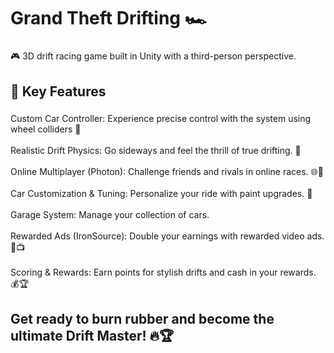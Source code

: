 <h1 align="left">Grand Theft Drifting 🏎️</h1>

###

<p align="left">🎮 3D drift racing game built in Unity with a third-person perspective.</p>

###

<h2 align="left">🔷 Key Features</h2>

###

<p align="left">Custom Car Controller: Experience precise control with the system using wheel colliders 🚗<br><br>Realistic Drift Physics: Go sideways and feel the thrill of true drifting. 💨<br><br>Online Multiplayer (Photon): Challenge friends and rivals in online races. 🌐👥<br><br>Car Customization & Tuning: Personalize your ride with paint upgrades. 🎨<br><br>Garage System: Manage your collection of cars. <br><br>Rewarded Ads (IronSource): Double your earnings with rewarded video ads. 🎁📺<br><br>Scoring & Rewards: Earn points for stylish drifts and cash in your rewards. 💰🏆</p>

###

<h2 align="left">Get ready to burn rubber and become the ultimate Drift Master! 🔥🏆</h2>

###
